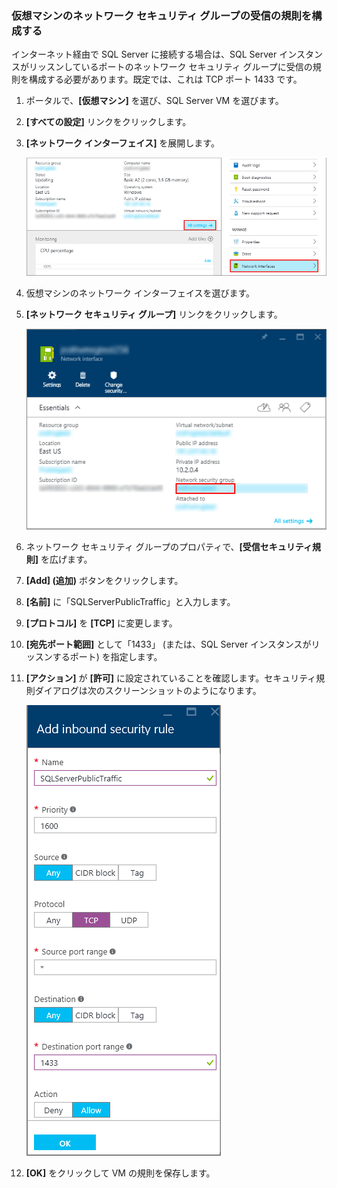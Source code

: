 ### 仮想マシンのネットワーク セキュリティ グループの受信の規則を構成する

インターネット経由で SQL Server に接続する場合は、SQL Server インスタンスがリッスンしているポートのネットワーク セキュリティ グループに受信の規則を構成する必要があります。既定では、これは TCP ポート 1433 です。

1. ポータルで、**[仮想マシン]** を選び、SQL Server VM を選びます。

2. **[すべての設定]** リンクをクリックします。

3. **[ネットワーク インターフェイス]** を展開します。

	![ネットワーク インターフェイス](./media/virtual-machines-sql-server-connection-steps/rm-network-interface.png)

4. 仮想マシンのネットワーク インターフェイスを選びます。

4. **[ネットワーク セキュリティ グループ]** リンクをクリックします。

	![ネットワーク インターフェイス](./media/virtual-machines-sql-server-connection-steps/rm-network-security-group.png)

6. ネットワーク セキュリティ グループのプロパティで、**[受信セキュリティ規則]** を広げます。

5. **[Add] \(追加)** ボタンをクリックします。

6. **[名前]** に「SQLServerPublicTraffic」と入力します。

7. **[プロトコル]** を **[TCP]** に変更します。

8. **[宛先ポート範囲]** として「1433」 (または、SQL Server インスタンスがリッスンするポート) を指定します。

9. **[アクション]** が **[許可]** に設定されていることを確認します。セキュリティ規則ダイアログは次のスクリーンショットのようになります。

	![ネットワークのセキュリティ規則](./media/virtual-machines-sql-server-connection-steps/rm-network-security-rule.png)

9. **[OK]** をクリックして VM の規則を保存します。

<!----HONumber=AcomDC_0107_2016-->